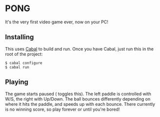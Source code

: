 PONG
====

It's the very first video game ever, now on your PC!

Installing
----------

This uses [Cabal](http://www.haskell.org/cabal/download.html) to build
and run. Once you have Cabal, just run this in the root of the
project:

    $ cabal configure
    $ cabal run

Playing
-------

The game starts paused (<Space> toggles this). The left paddle is
controlled with W/S, the right with Up/Down. The ball bounces
differently depending on where it hits the paddle, and speeds up with
each bounce. There currently is no winning score, so play forever or
until you're bored!

